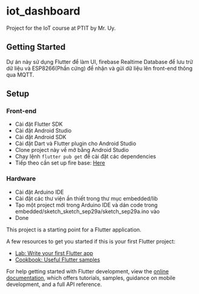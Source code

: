 # iot_dashboard

Project for the IoT course at PTIT by Mr. Uy.

## Getting Started

Dự án này sử dụng Flutter để làm UI, firebase Realtime Database để lưu trữ dữ liệu và ESP8266(Phần
cứng)
để nhận và gửi dữ liệu lên front-end thông qua MQTT.

## Setup

### Front-end

- Cài đặt Flutter SDK
- Cài đặt Android Studio
- Cài đặt Android SDK
- Cài đặt Dart và Flutter plugin cho Android Studio
- Clone project này về mở bằng Android Studio
- Chạy lệnh `flutter pub get` để cài đặt các dependencies
- Tiếp theo cần set up fire base: [Here](https://firebase.google.com/docs/database/flutter/start)

### Hardware

- Cài đặt Arduino IDE
- Cài đặt các thư viện ần thiết trong thư mục embedded/lib
- Tạo một project mới trong Arduino IDE và dán code trong embedded/sketch_sketch_sep29a/sketch_sep29a.ino vào
- Done

  




This project is a starting point for a Flutter application.

A few resources to get you started if this is your first Flutter project:

- [Lab: Write your first Flutter app](https://docs.flutter.dev/get-started/codelab)
- [Cookbook: Useful Flutter samples](https://docs.flutter.dev/cookbook)

For help getting started with Flutter development, view the
[online documentation](https://docs.flutter.dev/), which offers tutorials,
samples, guidance on mobile development, and a full API reference.
